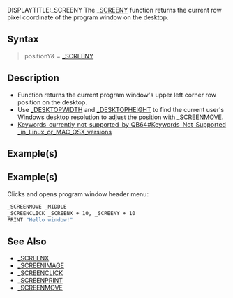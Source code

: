 DISPLAYTITLE:_SCREENY
The [_SCREENY](_SCREENY) function returns the current row pixel coordinate of the program window on the desktop.


## Syntax

>  positionY& = [_SCREENY](_SCREENY)


## Description

* Function returns the current program window's upper left corner row position on the desktop.
* Use [_DESKTOPWIDTH](_DESKTOPWIDTH) and [_DESKTOPHEIGHT](_DESKTOPHEIGHT) to find the current user's Windows desktop resolution to adjust the position with [_SCREENMOVE](_SCREENMOVE).
* [Keywords_currently_not_supported_by_QB64#Keywords_Not_Supported_in_Linux_or_MAC_OSX_versions](Keywords_currently_not_supported_by_QB64#Keywords_Not_Supported_in_Linux_or_MAC_OSX_versions)


## Example(s)

## Example(s)
 Clicks and opens program window header menu:

```vb
_SCREENMOVE _MIDDLE
_SCREENCLICK _SCREENX + 10, _SCREENY + 10
PRINT "Hello window!" 

```


## See Also

* [_SCREENX](_SCREENX)
* [_SCREENIMAGE](_SCREENIMAGE)
* [_SCREENCLICK](_SCREENCLICK)
* [_SCREENPRINT](_SCREENPRINT)
* [_SCREENMOVE](_SCREENMOVE)




